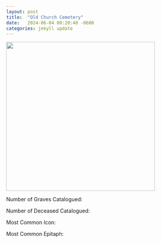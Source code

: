 ```yaml
---
layout: post
title:  "Old Church Cemetery"
date:   2024-06-04 00:20:40 -0600
categories: jekyll update
---
```


<img src = "https://github.com/wyntersmith/Cemetery-Iconography/blob/aa5aea47a7687c3f0916e37aa6ac65b98a37a505/assets/images/Posts_Images/old_church.jpg?raw=true" width = 400px>

Number of Graves Catalogued:

Number of Deceased Catalogued:

Most Common Icon:

Most Common Epitaph:     
